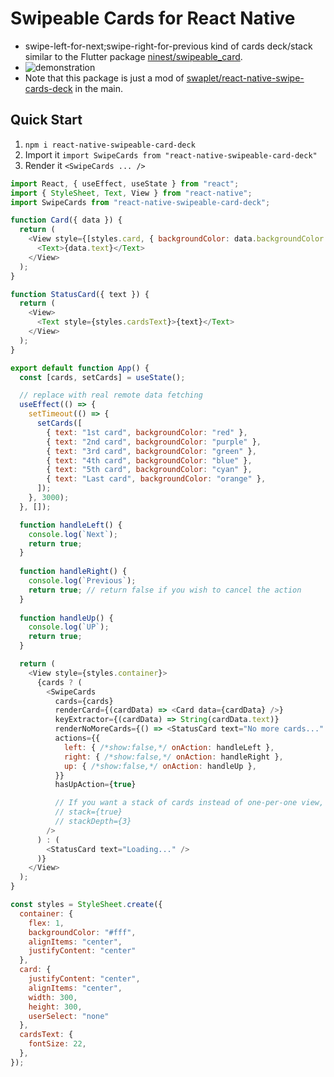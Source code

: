 # Swipeable Cards for React Native
- swipe-left-for-next;swipe-right-for-previous kind of cards deck/stack similar to the Flutter package [ninest/swipeable_card](https://github.com/ninest/swipeable_card).
- ![demonstration](screenshots/demonstration.gif)
- Note that this package is just a mod of [swaplet/react-native-swipe-cards-deck](https://github.com/swaplet/react-native-swipe-cards-deck) in the main.

## Quick Start
1. `npm i react-native-swipeable-card-deck`
2. Import it `import SwipeCards from "react-native-swipeable-card-deck"`
3. Render it `<SwipeCards ... />`

```javascript
import React, { useEffect, useState } from "react";
import { StyleSheet, Text, View } from "react-native";
import SwipeCards from "react-native-swipeable-card-deck";

function Card({ data }) {
  return (
    <View style={[styles.card, { backgroundColor: data.backgroundColor }]}>
      <Text>{data.text}</Text>
    </View>
  );
}

function StatusCard({ text }) {
  return (
    <View>
      <Text style={styles.cardsText}>{text}</Text>
    </View>
  );
}

export default function App() {
  const [cards, setCards] = useState();

  // replace with real remote data fetching
  useEffect(() => {
    setTimeout(() => {
      setCards([
        { text: "1st card", backgroundColor: "red" },
        { text: "2nd card", backgroundColor: "purple" },
        { text: "3rd card", backgroundColor: "green" },
        { text: "4th card", backgroundColor: "blue" },
        { text: "5th card", backgroundColor: "cyan" },
        { text: "Last card", backgroundColor: "orange" },
      ]);
    }, 3000);
  }, []);

  function handleLeft() {
    console.log(`Next`);
    return true;
  }
  
  function handleRight() {
    console.log(`Previous`);
    return true; // return false if you wish to cancel the action
  }
  
  function handleUp() {
    console.log(`UP`);
    return true;
  }

  return (
    <View style={styles.container}>
      {cards ? (
        <SwipeCards
          cards={cards}
          renderCard={(cardData) => <Card data={cardData} />}
          keyExtractor={(cardData) => String(cardData.text)}
          renderNoMoreCards={() => <StatusCard text="No more cards..." />}
          actions={{
            left: { /*show:false,*/ onAction: handleLeft },
            right: { /*show:false,*/ onAction: handleRight },
            up: { /*show:false,*/ onAction: handleUp },
          }}
          hasUpAction={true}

          // If you want a stack of cards instead of one-per-one view, activate stack mode
          // stack={true}
          // stackDepth={3}
        />
      ) : (
        <StatusCard text="Loading..." />
      )}
    </View>
  );
}

const styles = StyleSheet.create({
  container: {
    flex: 1,
    backgroundColor: "#fff",
    alignItems: "center",
    justifyContent: "center"
  },
  card: {
    justifyContent: "center",
    alignItems: "center",
    width: 300,
    height: 300,
    userSelect: "none"
  },
  cardsText: {
    fontSize: 22,
  },
});
```
